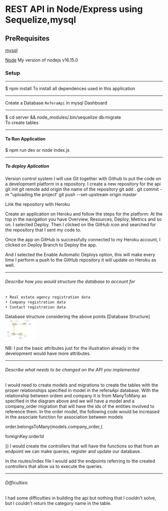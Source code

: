 # REST API in Node/Express using Sequelize,mysql


## PreRequisites
 [mysql](https://www.mysql.com/downloads/)

 [Node](https://nodejs.org/en/download/)
My version of nodejs
v16.15.0
### Setup
---
 $ npm install
 To install all dependences used in this application

---
Create a Database `ReferaApi` in mysql Dashboard

---
$ cd server && node_modules/.bin/sequelize db:migrate      
To create tables

---
#### To Run Application

$ npm run dev or node index.js

---
##### To deploy Aplication


Version control system 
I will use Git together with Github to put the code on a development platform in a repository.
I create a new repository for the api
git init
git remote add origin the name of the repository
git add .
git commit -m "uploading the project'
git push --set-upstream origin master

Link the repository with Heroku

Create an application on Heroku and follow the steps for the platform:
At the top in the navigation you have Overview, Resources, Deploy, Metrics and so on. 
I selected Deploy. 
Then I clicked on the GitHub icon and searched for the repository that I sent my code to.

Once the app on GitHub is successfully connected to my Heroku account, I clicked on Deploy Branch to Deploy the app.

And I selected the Enable Automatic Deploys option, this will make every time I perform a push to the GitHub repository it will update on Heroku as well.


---
###### Describe how you would structure the database to account for 
    • Real estate agency registration data 
    • Company registration data 
    • Contact registration data 


Database structure considering the above points
[Database Structure]
<img src="https://github.com/lmatusse/ReferaAPIConcept/blob/master/Estruturadb.png" width="100px" heigth="100px">

NB: I put the basic attributes just for the illustration already in the development would have more attributes.

---
###### Describe what needs to be changed on the API you implemented

I would need to create models and migrations to create the tables with the proper relationships specified in model in the referaApi database.
With the relationship between ordem and company it is from ManyToMany as specified in the diagram above and we will have a model and a company_order migration that will have the ids of the entities involved to reference them.
In the order model, the following code would be increased in the associate function for association between models

order.belongsToMany(models.company_order,{

foreignKey:orderId

})
I would create the controllers that will have the functions so that from an endpoint we can make queries, register and update our database.

In the routes/index file I would add the endpoints referring to the created controllers that allow us to execute the queries.




---
###### Difficulties:
I had some difficulties in building the api but nothing that I couldn't solve, but I couldn't return the category name in the table.
